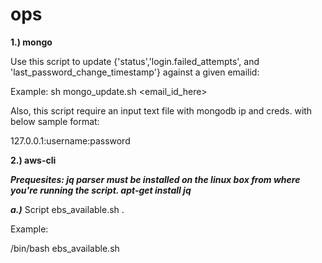 # ops

**1.) mongo**


Use this script to update {'status','login.failed_attempts', and 'last_password_change_timestamp'} against a given emailid:

Example: 
sh mongo_update.sh <email_id_here>

Also, this script require an input text file with mongodb ip and creds. with below sample format: 

127.0.0.1:username:password


**2.) aws-cli**

***Prequesites: 
jq parser must be installed on the linux box from where you're running the script. 
apt-get install jq***


***a.)*** Script ebs_available.sh . 

Example: 

/bin/bash ebs_available.sh

